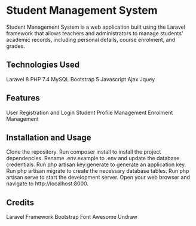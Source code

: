 # Student Management System
Student Management System is a web application built using the Laravel framework that allows teachers and administrators to manage students' academic records, including personal details, course enrolment, and grades.

## Technologies Used
Laravel 8
PHP 7.4
MySQL
Bootstrap 5
Javascript
Ajax
Jquey


## Features
User Registration and Login
Student Profile Management
Enrolment Management

## Installation and Usage
Clone the repository.
Run composer install to install the project dependencies.
Rename .env.example to .env and update the database credentials.
Run php artisan key:generate to generate an application key.
Run php artisan migrate to create the necessary database tables.
Run php artisan serve to start the development server.
Open your web browser and navigate to http://localhost:8000.

## Credits
Laravel Framework
Bootstrap
Font Awesome
Undraw
